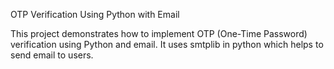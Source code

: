OTP Verification Using Python with Email

This project demonstrates how to implement OTP (One-Time Password) verification using Python and email. It uses smtplib in python which helps to send email to users.
